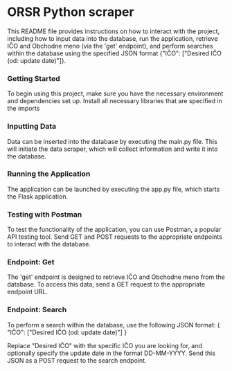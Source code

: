 # ORSR Python scraper
This README file provides instructions on how to interact with the project, including how to input data into the database, run the application, retrieve IČO and Obchodne meno (via the 'get' endpoint), and perform searches within the database using the specified JSON format {"IČO": ["Desired IČO (od: update date)"]}.        

### Getting Started
To begin using this project, make sure you have the necessary environment and dependencies set up. Install all necessary libraries that are specified in the imports

### Inputting Data
Data can be inserted into the database by executing the main.py file. This will initiate the data scraper, which will collect information and write it into the database.

### Running the Application
The application can be launched by executing the app.py file, which starts the Flask application.

### Testing with Postman
To test the functionality of the application, you can use Postman, a popular API testing tool. Send GET and POST requests to the appropriate endpoints to interact with the database.

### Endpoint: Get
The 'get' endpoint is designed to retrieve IČO and Obchodne meno from the database. To access this data, send a GET request to the appropriate endpoint URL.

### Endpoint: Search
To perform a search within the database, use the following JSON format:
{
    "IČO": ["Desired IČO (od: update date)"]
}

Replace "Desired IČO" with the specific IČO you are looking for, and optionally specify the update date in the format DD-MM-YYYY. Send this JSON as a POST request to the search endpoint.

